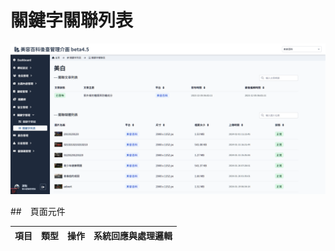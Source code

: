 # 關鍵字關聯列表


![畫面示意](asset/keyword-related-list.png)


##　頁面元件


| 項目 | 類型 | 操作 | 系統回應與處理邏輯 |
| --- | --- | --- | --- |



